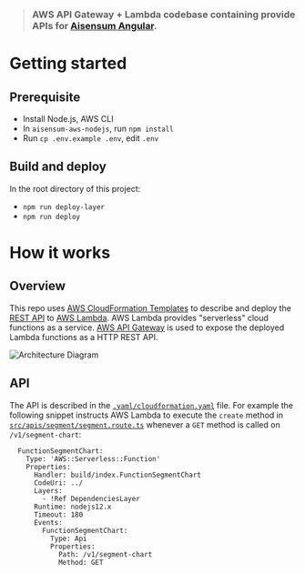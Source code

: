 > ### AWS API Gateway + Lambda codebase containing provide APIs for [Aisensum Angular](https://github.com/khanhnguyen234/aisensum-angular).

# Getting started

## Prerequisite

* Install Node.js, AWS CLI
* In `aisensum-aws-nodejs`, run `npm install`
* Run `cp .env.example .env`, edit `.env`

## Build and deploy

In the root directory of this project:

* `npm run deploy-layer`
* `npm run deploy`

# How it works

## Overview
This repo uses [AWS CloudFormation Templates](https://docs.aws.amazon.com/AWSCloudFormation/latest/UserGuide/template-guide.html) to describe and deploy the [REST API](https://github.com/khanhnguyen234/aisensum-aws-nodejs/blob/main/docs/README.md) to [AWS Lambda](https://aws.amazon.com/lambda/). AWS Lambda provides "serverless" cloud functions as a service. [AWS API Gateway](https://aws.amazon.com/api-gateway/) is used to expose the deployed Lambda functions as a HTTP REST API.

![Architecture Diagram](https://images.ctfassets.net/hqu2g0tau160/1m3ulLQe92MYWAckG8SesS/894f73e24901240fa51b6de75ccaf220/Screen_Shot_2018-11-19_at_17.05.21.png)

## API
The API is described in the [`.yaml/cloudformation.yaml`](.yaml/cloudformation.yaml) file. For example the following snippet instructs AWS Lambda to execute the `create` method in [`src/apis/segment/segment.route.ts`](src/apis/segment/segment.route.ts) whenever a `GET` method is called on `/v1/segment-chart`:
```
  FunctionSegmentChart:
    Type: 'AWS::Serverless::Function'
    Properties:
      Handler: build/index.FunctionSegmentChart
      CodeUri: ../
      Layers:
        - !Ref DependenciesLayer
      Runtime: nodejs12.x
      Timeout: 180
      Events:
        FunctionSegmentChart:
          Type: Api
          Properties:
            Path: /v1/segment-chart
            Method: GET
```

